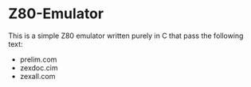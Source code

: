 # Z80-Emulator

This is a simple Z80 emulator written purely in C that pass the following text:
- prelim.com
- zexdoc.cim
- zexall.com
